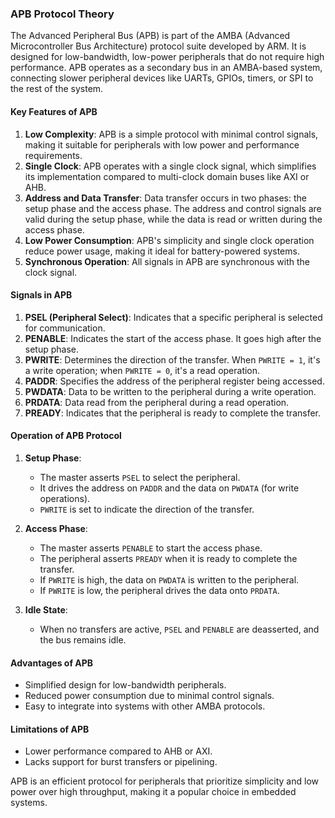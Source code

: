 ### APB Protocol Theory

The Advanced Peripheral Bus (APB) is part of the AMBA (Advanced Microcontroller Bus Architecture) protocol suite developed by ARM. It is designed for low-bandwidth, low-power peripherals that do not require high performance. APB operates as a secondary bus in an AMBA-based system, connecting slower peripheral devices like UARTs, GPIOs, timers, or SPI to the rest of the system.

#### Key Features of APB
1. **Low Complexity**: APB is a simple protocol with minimal control signals, making it suitable for peripherals with low power and performance requirements.
2. **Single Clock**: APB operates with a single clock signal, which simplifies its implementation compared to multi-clock domain buses like AXI or AHB.
3. **Address and Data Transfer**: Data transfer occurs in two phases: the setup phase and the access phase. The address and control signals are valid during the setup phase, while the data is read or written during the access phase.
4. **Low Power Consumption**: APB's simplicity and single clock operation reduce power usage, making it ideal for battery-powered systems.
5. **Synchronous Operation**: All signals in APB are synchronous with the clock signal.

#### Signals in APB
1. **PSEL (Peripheral Select)**: Indicates that a specific peripheral is selected for communication.
2. **PENABLE**: Indicates the start of the access phase. It goes high after the setup phase.
3. **PWRITE**: Determines the direction of the transfer. When `PWRITE = 1`, it's a write operation; when `PWRITE = 0`, it's a read operation.
4. **PADDR**: Specifies the address of the peripheral register being accessed.
5. **PWDATA**: Data to be written to the peripheral during a write operation.
6. **PRDATA**: Data read from the peripheral during a read operation.
7. **PREADY**: Indicates that the peripheral is ready to complete the transfer.

#### Operation of APB Protocol
1. **Setup Phase**:
   - The master asserts `PSEL` to select the peripheral.
   - It drives the address on `PADDR` and the data on `PWDATA` (for write operations).
   - `PWRITE` is set to indicate the direction of the transfer.

2. **Access Phase**:
   - The master asserts `PENABLE` to start the access phase.
   - The peripheral asserts `PREADY` when it is ready to complete the transfer.
   - If `PWRITE` is high, the data on `PWDATA` is written to the peripheral.
   - If `PWRITE` is low, the peripheral drives the data onto `PRDATA`.

3. **Idle State**:
   - When no transfers are active, `PSEL` and `PENABLE` are deasserted, and the bus remains idle.

#### Advantages of APB
- Simplified design for low-bandwidth peripherals.
- Reduced power consumption due to minimal control signals.
- Easy to integrate into systems with other AMBA protocols.

#### Limitations of APB
- Lower performance compared to AHB or AXI.
- Lacks support for burst transfers or pipelining.

APB is an efficient protocol for peripherals that prioritize simplicity and low power over high throughput, making it a popular choice in embedded systems.
